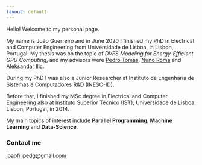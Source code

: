 ```yaml
---
layout: default
---
```


Hello! Welcome to my personal page. 

My name is João Guerreiro and in June 2020 I finished my PhD in Electrical and Computer Engineering from Universidade de Lisboa, in Lisbon, Portugal.
My thesis was on the topic of *DVFS Modeling for Energy-Efficient GPU Computing*, and my advisors were [Pedro Tomás](http://sips.inesc-id.pt/~pfzt/), [Nuno Roma](http://sips.inesc-id.pt/~nfvr/) and [Aleksandar Ilic](http://sips.inesc-id.pt/~ilic/).

During my PhD I was also a Junior Researcher at Instituto de Engenharia de Sistemas e Computadores R&D (INESC-ID).

Before that, I finished my MSc degree in Electrical and Computer Engineering also at Instituto Superior Técnico (IST), Universidade de Lisboa, Lisbon, Portugal, in 2014.

My main topics of interest include **Parallel Programming**, **Machine Learning** and **Data-Science**.

### Contact me

[joaofilipedg@gmail.com](mailto:joaofilipedg@gmail.com)
